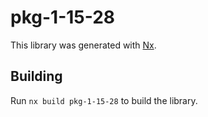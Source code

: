 # pkg-1-15-28

This library was generated with [Nx](https://nx.dev).

## Building

Run `nx build pkg-1-15-28` to build the library.
